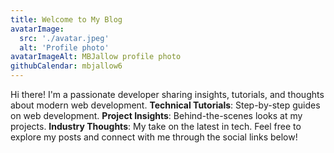 ```yaml
---
title: Welcome to My Blog
avatarImage: 
  src: './avatar.jpeg'
  alt: 'Profile photo'
avatarImageAlt: MBJallow profile photo
githubCalendar: mbjallow6
---
```


Hi there! I'm a passionate developer sharing insights, tutorials, and thoughts about modern web development. **Technical Tutorials**: Step-by-step guides on web development. **Project Insights**: Behind-the-scenes looks at my projects. **Industry Thoughts**: My take on the latest in tech. Feel free to explore my posts and connect with me through the social links below!
